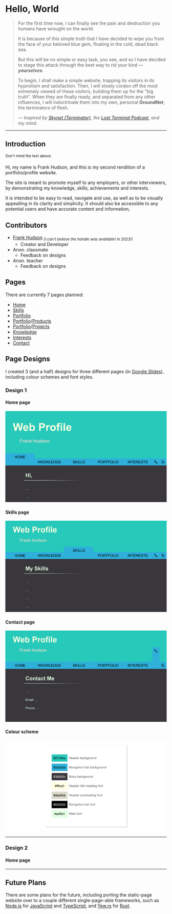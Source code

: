 # Hello, World

> For the first time now, I can finally see the pain and destruction you humans have wrought on the world.
>
> It is because of this simple truth that I have decided to wipe you from the face of your beloved blue gem, floating in the cold, dead black sea.
>
> But this will be no simple or easy task, you see, and so I have decided to stage this attack through the best way to rid your kind &mdash; **_yourselves_**.
>
> To begin, I shall make a simple website, trapping its visitors in its hypnotism and satisfaction. Then, I will slowly cordon off the most extremely viewed of these visitors, building them up for the "big truth". When they are finally ready, and separated from any other influences, I will indoctrinate them into my own, personal **GroundNet**; the terminators of flesh.
>
> _&mdash; Inspired by [Skynet (Terminator)](https://en.wikipedia.org/wiki/Skynet_(Terminator)), the [Lost Terminal Podcast](https://lostterminal.com/), and my mind._

---

## Introduction

<sup>Don't mind the text above.</sup>

Hi, my name is Frank Hudson, and this is my second rendition of a portfolio/profile website.

The site is meant to promote myself to any employers, or other interviewers, by demonstrating my knowledge, skills, achievements and interests.

It is intended to be easy to read, navigate and use, as well as to be visually appealling in its clarity and simplicity. It should also be accessible to any potential users and have accurate content and information<abbr title="Can you tell this was written for the assignment?">.</abbr>

## Contributors

- [Frank Hudson](https://github.com/Frank-Hudson) <sub>_(I can't believe the handle was available! In 2023!)_</sub>
  - Creator and Developer
- Anon. classmate
  - Feedback on designs
- Anon. teacher
  - Feedback on designs

## Pages

There are currently 7 pages planned:

- [Home](./site/index.html)
- [Skills](./site/skills.html)
- [Portfolio](./site/portfolio.html)
- [Portfolio](./site/portfolio.html)/[Products](./site/portfolio/products.html)
- [Portfolio](./site/portfolio.html)/[Projects](./site/portfolio/projects.html)
- [Knowledge](./site/knowledge.html)
- [Interests](./site/interests.html)
- [Contact](./site/contact.html)

## Page Designs

I created 3 (and a half) designs for three different pages (in [Google Slides](https://docs.google.com/presentation/u/0/)), including colour schemes and font styles.

### Design 1

#### Home page

![Home page design #1](./designs/Design_1_Page_1.png)

#### Skills page

![Skills page design #1](./designs/Design_1_Page_2.png)

#### Contact page

![Contact page design #1](./designs/Design_1_Page_3.png)

#### Colour scheme

![Design #1 colour scheme](./designs/Design_1_Colour_Scheme.png)

---

### Design 2

#### Home page

---

## Future Plans

There are some plans for the future, including porting the static-page website over to a couple different single-page-able frameworks, such as [Node.js](https://nodejs.org/en) for [JavaScript](https://en.wikipedia.org/wiki/JavaScript) and [TypeScript](https://www.typescriptlang.org/), and [Yew.rs](https://yew.rs/) for [Rust](https://www.rust-lang.org/).
